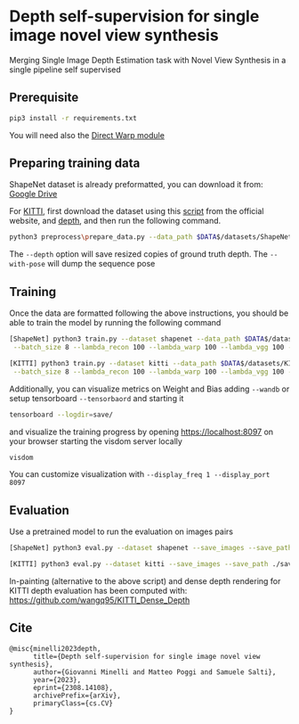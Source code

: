 # Depth self-supervision for single image novel view synthesis 

Merging Single Image Depth Estimation task with Novel View Synthesis in a single pipeline self supervised

## Prerequisite

```bash
pip3 install -r requirements.txt
```
You will need also the [Direct Warp module](https://github.com/ClementPinard/direct-warper)

## Preparing training data
ShapeNet dataset is already preformatted, you can download it from: [Google Drive](http://www.cvlibs.net/datasets/kitti/raw_data.php)

For [KITTI](http://www.cvlibs.net/datasets/kitti/raw_data.php), first download the dataset using this [script](http://www.cvlibs.net/download.php?file=raw_data_downloader.zip) from the official website, and [depth](https://s3.eu-central-1.amazonaws.com/avg-kitti/data_depth_annotated.zip), and then run the following command. 
```bash
python3 preprocess\prepare_data.py --data_path $DATA$/datasets/ShapeNet --dataset kitti --height 256 --width 256 --dump_root $DATA$/datasets/ShapeNet_formatted --static_frames preprocess/static_frames.txt --num_threads 1 --depth sparse --with_pose
```
The `--depth` option will save resized copies of ground truth depth. The `--with-pose` will dump the sequence pose

## Training
Once the data are formatted following the above instructions, you should be able to train the model by running the following command
```bash
[ShapeNet] python3 train.py --dataset shapenet --data_path $DATA$/datasets/ShapeNet_formatted --train_file ./datasets/shapenet_chair_split/id_train.txt --valid_file ./datasets/shapenet_chair_split/id_valid.txt \
 --batch_size 8 --lambda_recon 100 --lambda_warp 100 --lambda_vgg 100 --lambda_consistency 100 --lambda_smooth 10 --epochs 25 

[KITTI] python3 train.py --dataset kitti --data_path $DATA$/datasets/KITTI_formatted --train_file ./datasets/kitti_split/eigen_train_files.txt --valid_file ./datasets/kitti_split/eigen_val_files.txt \
 --batch_size 8 --lambda_recon 100 --lambda_warp 100 --lambda_vgg 100 --lambda_consistency 25 --lambda_smooth 25 --epochs 25 
```

Additionally, you can visualize metrics on Weight and Bias adding `--wandb` or setup tensorboard `--tensorbaord` and starting it
```bash
tensorboard --logdir=save/
```
and visualize the training progress by opening [https://localhost:8097](https://localhost:8097) on your browser starting the visdom server locally
```bash
visdom
```
You can customize visualization with  `--display_freq 1 --display_port 8097`

## Evaluation
Use a pretrained model to run the evaluation on images pairs 
```bash
[ShapeNet] python3 eval.py --dataset shapenet --save_images --save_path ./save --models_path ./save/shapenet/chair --data_path $DATA$/datasets/ShapeNet_formatted --test_file ./datasets/shapenet_chair_split/eval_pairs_40.txt --model_epoch -1

[KITTI] python3 eval.py --dataset kitti --save_images --save_path ./save --models_path ./save/kitti --data_path $DATA$/datasets/ShapeNet_formatted --test_file ./datasets/kitti_split/eigen_test_files.txt --model_epoch -1
```
In-painting (alternative to the above script) and dense depth rendering for KITTI depth evaluation has been computed with: https://github.com/wangq95/KITTI_Dense_Depth

<!-- ## Pretrained Models -->

[//]: # ([Chairs]&#40;https://drive.google.com/drive/folders/&#41;)
[//]: # ([Cars]&#40;https://drive.google.com/drive/folders/&#41;)
[//]: # ([KITTI]&#40;https://drive.google.com/drive/folders/&#41;)

## Cite
```
@misc{minelli2023depth,
      title={Depth self-supervision for single image novel view synthesis}, 
      author={Giovanni Minelli and Matteo Poggi and Samuele Salti},
      year={2023},
      eprint={2308.14108},
      archivePrefix={arXiv},
      primaryClass={cs.CV}
}
```
